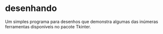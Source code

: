 # desenhando
Um simples programa para desenhos que demonstra algumas das inúmeras ferramentas disponíveis no pacote Tkinter.
